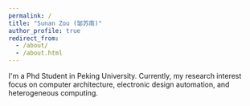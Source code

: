 ```yaml
---
permalink: /
title: "Sunan Zou (邹苏南)"
author_profile: true
redirect_from: 
  - /about/
  - /about.html
---
```

I'm a Phd Student in Peking University. Currently, my research interest focus on computer architecture, electronic design automation, and heterogeneous computing.
